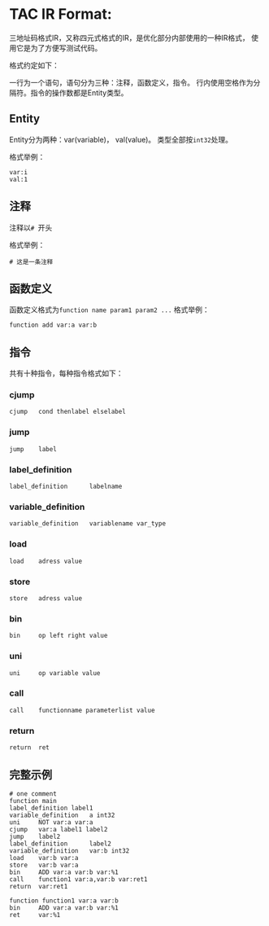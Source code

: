 # TAC IR Format:
三地址码格式IR，又称四元式格式的IR，是优化部分内部使用的一种IR格式，
使用它是为了方便写测试代码。

格式约定如下：

一行为一个语句，语句分为三种：注释，函数定义，指令。
行内使用空格作为分隔符。指令的操作数都是Entity类型。

## Entity
Entity分为两种：var(variable)， val(value)。
类型全部按`int32`处理。

格式举例：
```
var:i
val:1
```


## 注释
注释以`# `开头

格式举例：
```
# 这是一条注释
```
## 函数定义
函数定义格式为`function name param1 param2 ...`
格式举例：
```
function add var:a var:b
```

## 指令
共有十种指令，每种指令格式如下：
###   cjump
`cjump   cond thenlabel elselabel`
###   jump
`jump    label`
###   label_definition
`label_definition      labelname`
###   variable_definition
`variable_definition   variablename var_type`
###   load
`load    adress value`
###   store
`store   adress value`
###   bin
`bin     op left right value`
###   uni
`uni     op variable value`
###   call
`call    functionname parameterlist value`
###   return
`return  ret`

## 完整示例
```
# one comment
function main
label_definition label1
variable_definition   a int32
uni     NOT var:a var:a
cjump   var:a label1 label2
jump    label2
label_definition      label2
variable_definition   var:b int32
load    var:b var:a
store   var:b var:a
bin     ADD var:a var:b var:%1
call    function1 var:a,var:b var:ret1
return  var:ret1

function function1 var:a var:b
bin     ADD var:a var:b var:%1
ret     var:%1
```
